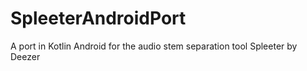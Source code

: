 # SpleeterAndroidPort
A port in Kotlin Android for the audio stem separation tool Spleeter by Deezer
